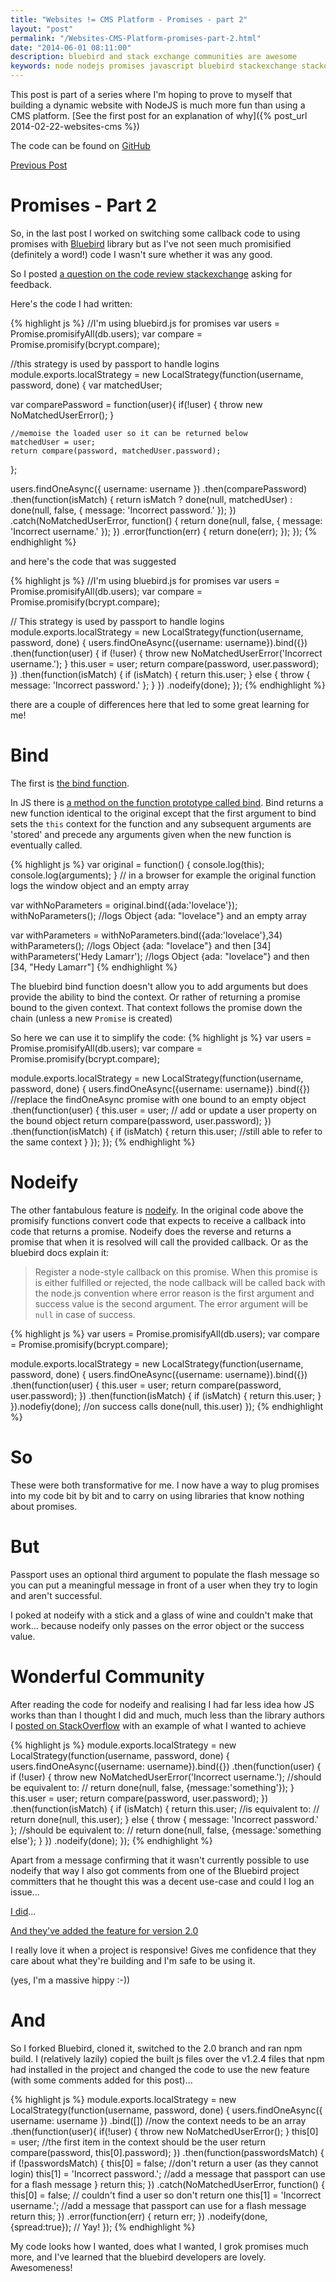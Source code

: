 ```yaml
--- 
title: "Websites != CMS Platform - Promises - part 2" 
layout: "post" 
permalink: "/Websites-CMS-Platform-promises-part-2.html" 
date: "2014-06-01 08:11:00"
description: bluebird and stack exchange communities are awesome
keywords: node nodejs promises javascript bluebird stackexchange stackoverflow community
---
```

This post is part of a series where I'm hoping to prove to myself that building a dynamic website with NodeJS is much more fun than using a CMS platform. [See the first post for an explanation of why]({% post_url 2014-02-22-websites-cms %})

The code can be found on [GitHub](https://github.com/pauldambra/omniclopse)

[Previous Post](/Websites-CMS-Platform-promises.html)

Promises - Part 2
========

 So, in the last post I worked on switching some callback code to using promises with [Bluebird](https://www.npmjs.org/package/bluebird) library but as I've not seen much promisified (definitely a word!) code I wasn't sure whether it was any good.

 So I posted [a question on the code review stackexchange](http://codereview.stackexchange.com/questions/51712/is-this-a-reasonable-way-to-implement-promises-in-node-js) asking for feedback.

Here's the code I had written: 

{% highlight js %}
//I'm using bluebird.js for promises
var users = Promise.promisifyAll(db.users);
var compare = Promise.promisify(bcrypt.compare);

//this strategy is used by passport to handle logins
module.exports.localStrategy = new LocalStrategy(function(username, password, done) {
  var matchedUser;

  var comparePassword = function(user){
    if(!user) {
      throw new NoMatchedUserError();
    }

    //memoise the loaded user so it can be returned below
    matchedUser = user;
    return compare(password, matchedUser.password);
  };

  users.findOneAsync({ username: username })
    .then(comparePassword)
    .then(function(isMatch) {
      return isMatch
        ? done(null, matchedUser)
        : done(null, false, { message: 'Incorrect password.' });
    })
    .catch(NoMatchedUserError, function() {
      return done(null, false, { message: 'Incorrect username.' });
    }) 
    .error(function(err) {
      return done(err);
    });
});
{% endhighlight %}

and here's the code that was suggested

{% highlight js %}
//I'm using bluebird.js for promises
var users = Promise.promisifyAll(db.users);
var compare = Promise.promisify(bcrypt.compare);


// This strategy is used by passport to handle logins
module.exports.localStrategy = new LocalStrategy(function(username, password, done) {
  users.findOneAsync({username: username}).bind({})
    .then(function(user) {
        if (!user) {
          throw new NoMatchedUserError('Incorrect username.');
        }
        this.user = user;
        return compare(password, user.password);
    })
    .then(function(isMatch) {
      if (isMatch) {
        return this.user;
      }
      else {
        throw { message: 'Incorrect password.' };
      }
    })
    .nodeify(done);
});
{% endhighlight %}

there are a couple of differences here that led to some great learning for me!

Bind
====

The first is [the bind function](https://github.com/petkaantonov/bluebird/blob/master/API.md#binddynamic-thisarg---promise). 

In JS there is [a method on the function prototype called bind](https://developer.mozilla.org/en-US/docs/Web/JavaScript/Reference/Global_Objects/Function/bind). Bind returns a new function identical to the original except that the first argument to bind sets the `this` context for the function and any subsequent arguments are 'stored' and precede any arguments given when the new function is eventually called.

{% highlight js %}
var original = function() {
    console.log(this);
    console.log(arguments);
} // in a browser for example the original function logs the window object and an empty array

var withNoParameters = original.bind({ada:'lovelace'});
withNoParameters(); //logs Object {ada: "lovelace"} and an empty array

var withParameters = withNoParameters.bind({ada:'lovelace'},34)
withParameters(); //logs Object {ada: "lovelace"} and then [34]
withParameters('Hedy Lamarr'); //logs Object {ada: "lovelace"} and then [34, "Hedy Lamarr"] 
{% endhighlight %}

The bluebird bind function doesn't allow you to add arguments but does provide the ability to bind the context. Or rather of returning a promise bound to the given context. That context follows the promise down the chain (unless a new `Promise` is created)

So here we can use it to simplify the code:
{% highlight js %}
var users = Promise.promisifyAll(db.users);
var compare = Promise.promisify(bcrypt.compare);

module.exports.localStrategy = new LocalStrategy(function(username, password, done) {
  users.findOneAsync({username: username})
    .bind({}) //replace the findOneAsync promise with one bound to an empty object
    .then(function(user) {
        this.user = user; // add or update a user property on the bound object 
        return compare(password, user.password);
    })
    .then(function(isMatch) {
      if (isMatch) {
        return this.user; //still able to refer to the same context
      }
    });
});
{% endhighlight %}

Nodeify
=======

The other fantabulous feature is [nodeify](https://github.com/petkaantonov/bluebird/blob/master/API.md#nodeifyfunction-callback---promise). In the original code above the promisify functions convert code that expects to receive a callback into code that returns a promise. Nodeify does the reverse and returns a promise that when it is resolved will call the provided callback. Or as the bluebird docs explain it:

> Register a node-style callback on this promise. When this promise is is either fulfilled or rejected, the node callback will be called back with the node.js convention where error reason is the first argument and success value is the second argument. The error argument will be `null` in case of success.

{% highlight js %}
var users = Promise.promisifyAll(db.users);
var compare = Promise.promisify(bcrypt.compare);

module.exports.localStrategy = new LocalStrategy(function(username, password, done) {
  users.findOneAsync({username: username}).bind({})
    .then(function(user) {
        this.user = user;
        return compare(password, user.password);
    })
    .then(function(isMatch) {
      if (isMatch) {
        return this.user;
      }
    }).nodefiy(done); //on success calls done(null, this.user)
});
{% endhighlight %}

So
==
These were both transformative for me. I now have a way to plug promises into my code bit by bit and to carry on using libraries that know nothing about promises.

But
===
Passport uses an optional third argument to populate the flash message so you can put a meaningful message in front of a user when they try to login and aren't successful.

I poked at nodeify with a stick and a glass of wine and couldn't make that work... because nodeify only passes on the error object or the success value.

Wonderful Community
===================
After reading the code for nodeify and realising I had far less idea how JS works than than I thought I did and much, much less than the library authors I [posted on StackOverflow](http://stackoverflow.com/questions/23920589/how-to-pass-a-third-argument-to-a-callback-using-bluebird-js-nodeify) with an example of what I wanted to achieve

{% highlight js %}
module.exports.localStrategy = new LocalStrategy(function(username, password, done) {
  users.findOneAsync({username: username}).bind({})
    .then(function(user) {
        if (!user) {
          throw new NoMatchedUserError('Incorrect username.');
          //should be equivalent to:
          // return done(null, false, {message:'something'});
        }
        this.user = user;
        return compare(password, user.password);
    })
    .then(function(isMatch) {
      if (isMatch) {
        return this.user;
        //is equivalent to:
        // return done(null, this.user);
      }
      else {
        throw { message: 'Incorrect password.' };
        //should be equivalent to:
        // return done(null, false, {message:'something else'};
      }
    })
    .nodeify(done);
});
{% endhighlight %}

Apart from a message confirming that it wasn't currently possible to use nodeify that way I also got comments from one of the Bluebird project committers that he thought this was a decent use-case and could I log an issue...

[I did](https://github.com/petkaantonov/bluebird/issues/219)...

[And they've added the feature for version 2.0](https://github.com/petkaantonov/bluebird/commit/5ca7743c8f8260d43c2f25951e65177d71450d1c#diff-218b9ea0594b584c56937aadfc377657)

I really love it when a project is responsive! Gives me confidence that they care about what they're building and I'm safe to be using it.

(yes, I'm a massive hippy :-))

And
===
So I forked Bluebird, cloned it, switched to the 2.0 branch and ran npm build. I (relatively lazily) copied the built js files over the v1.2.4 files that npm had installed in the project and changed the code to use the new feature (with some comments added for this post)...

{% highlight js %}
module.exports.localStrategy = new LocalStrategy(function(username, password, done) {
  users.findOneAsync({ username: username })
    .bind([]) //now the context needs to be an array
    .then(function(user){
      if(!user) {
        throw new NoMatchedUserError();
      }
      this[0] = user; //the first item in the context should be the user
      return compare(password, this[0].password);
    })
    .then(function(passwordsMatch) {
      if (!passwordsMatch) {
        this[0] = false; //don't return a user (as they cannot login)
        this[1] = 'Incorrect password.'; //add a message that passport can use for a flash message
      }
      return this;
    })
    .catch(NoMatchedUserError, function() {
      this[0] = false; // couldn't find a user so don't return one
      this[1] = 'Incorrect username.'; //add a message that passport can use for a flash message
      return this;
    }) 
    .error(function(err) {
      return err;
    })
    .nodeify(done, {spread:true}); // Yay! 
});
{% endhighlight %}

My code looks how I wanted, does what I wanted, I grok promises much more, and I've learned that the bluebird developers are lovely. Awesomeness! 